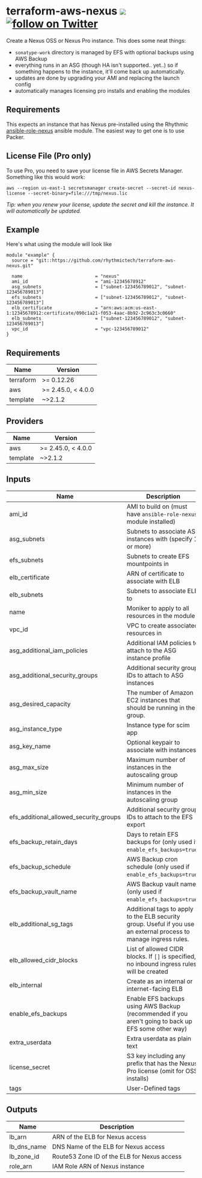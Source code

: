 # terraform-aws-nexus [![](https://github.com/rhythmictech/terraform-aws-nexus/workflows/pre-commit-check/badge.svg)](https://github.com/rhythmictech/terraform-aws-nexus/actions) <a href="https://twitter.com/intent/follow?screen_name=RhythmicTech"><img src="https://img.shields.io/twitter/follow/RhythmicTech?style=social&logo=RhythmicTech" alt="follow on Twitter"></a>

Create a Nexus OSS or Nexus Pro instance. This does some neat things:

* `sonatype-work` directory is managed by EFS with optional backups using AWS Backup
* everything runs in an ASG (though HA isn't supported.. yet..) so if something happens to the instance, it'll come back up automatically.
* updates are done by upgrading your AMI and replacing the launch config
* automatically manages licensing pro installs and enabling the modules

## Requirements

This expects an instance that has Nexus pre-installed using the Rhythmic [ansible-role-nexus](https://github.com/rhythmictech/ansible-role-nexus) ansible module. The easiest way to get one is to use Packer.

## License File (Pro only)
To use Pro, you need to save your license file in AWS Secrets Manager. Something like this would work:

```
aws --region us-east-1 secretsmanager create-secret --secret-id nexus-license --secret-binary=file:///tmp/nexus.lic
```

_Tip: when you renew your license, update the secret and kill the instance. It will automatically be updated._

## Example
Here's what using the module will look like
```
module "example" {
  source = "git::https://github.com/rhythmictech/terraform-aws-nexus.git"

  name                           = "nexus"
  ami_id                         = "ami-12345678912"
  asg_subnets                    = ["subnet-123456789012", "subnet-123456789013"]
  efs_subnets                    = ["subnet-123456789012", "subnet-123456789013"]
  elb_certificate                = "arn:aws:acm:us-east-1:12345678912:certificate/090c1a21-f053-4aac-8b92-2c963c3c0660"
  elb_subnets                    = ["subnet-123456789012", "subnet-123456789013"]
  vpc_id                         = "vpc-123456789012"
}
```

<!-- BEGINNING OF PRE-COMMIT-TERRAFORM DOCS HOOK -->
## Requirements

| Name | Version |
|------|---------|
| terraform | >= 0.12.26 |
| aws | >= 2.45.0, < 4.0.0 |
| template | ~>2.1.2 |

## Providers

| Name | Version |
|------|---------|
| aws | >= 2.45.0, < 4.0.0 |
| template | ~>2.1.2 |

## Inputs

| Name | Description | Type | Default | Required |
|------|-------------|------|---------|:--------:|
| ami\_id | AMI to build on (must have `ansible-role-nexus` module installed) | `string` | n/a | yes |
| asg\_subnets | Subnets to associate ASG instances with (specify 1 or more) | `list(string)` | n/a | yes |
| efs\_subnets | Subnets to create EFS mountpoints in | `list(string)` | n/a | yes |
| elb\_certificate | ARN of certificate to associate with ELB | `string` | n/a | yes |
| elb\_subnets | Subnets to associate ELB to | `list(string)` | n/a | yes |
| name | Moniker to apply to all resources in the module | `string` | n/a | yes |
| vpc\_id | VPC to create associated resources in | `string` | n/a | yes |
| asg\_additional\_iam\_policies | Additional IAM policies to attach to the  ASG instance profile | `list(string)` | `[]` | no |
| asg\_additional\_security\_groups | Additional security group IDs to attach to ASG instances | `list(string)` | `[]` | no |
| asg\_desired\_capacity | The number of Amazon EC2 instances that should be running in the group. | `number` | `1` | no |
| asg\_instance\_type | Instance type for scim app | `string` | `"t3a.micro"` | no |
| asg\_key\_name | Optional keypair to associate with instances | `string` | `null` | no |
| asg\_max\_size | Maximum number of instances in the autoscaling group | `number` | `2` | no |
| asg\_min\_size | Minimum number of instances in the autoscaling group | `number` | `1` | no |
| efs\_additional\_allowed\_security\_groups | Additional security group IDs to attach to the EFS export | `list(string)` | `[]` | no |
| efs\_backup\_retain\_days | Days to retain EFS backups for (only used if `enable_efs_backups=true`) | `number` | `30` | no |
| efs\_backup\_schedule | AWS Backup cron schedule (only used if `enable_efs_backups=true`) | `string` | `"cron(0 5 ? * * *)"` | no |
| efs\_backup\_vault\_name | AWS Backup vault name (only used if `enable_efs_backups=true`) | `string` | `"nexus-efs-vault"` | no |
| elb\_additional\_sg\_tags | Additional tags to apply to the ELB security group. Useful if you use an external process to manage ingress rules. | `map(string)` | `{}` | no |
| elb\_allowed\_cidr\_blocks | List of allowed CIDR blocks. If `[]` is specified, no inbound ingress rules will be created | `list(string)` | <pre>[<br>  "0.0.0.0/0"<br>]</pre> | no |
| elb\_internal | Create as an internal or internet-facing ELB | `bool` | `true` | no |
| enable\_efs\_backups | Enable EFS backups using AWS Backup (recommended if you aren't going to back up EFS some other way) | `bool` | `false` | no |
| extra\_userdata | Extra userdata as plain text | `string` | `""` | no |
| license\_secret | S3 key including any prefix that has the Nexus Pro license (omit for OSS installs) | `string` | `""` | no |
| tags | User-Defined tags | `map(string)` | `{}` | no |

## Outputs

| Name | Description |
|------|-------------|
| lb\_arn | ARN of the ELB for Nexus access |
| lb\_dns\_name | DNS Name of the ELB for Nexus access |
| lb\_zone\_id | Route53 Zone ID of the ELB for Nexus access |
| role\_arn | IAM Role ARN of Nexus instance |

<!-- END OF PRE-COMMIT-TERRAFORM DOCS HOOK -->
